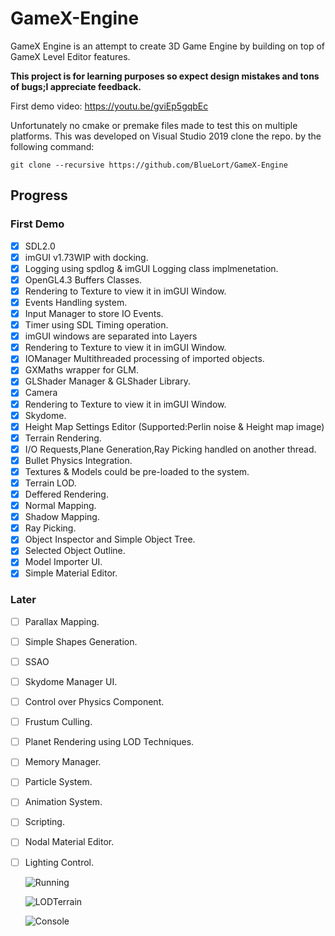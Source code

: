 # GameX-Engine


GameX Engine is an attempt to create 3D Game Engine by building on top of GameX Level Editor features.

**This project is for learning purposes so expect design mistakes and tons of bugs;I appreciate feedback.**

First demo video: https://youtu.be/gviEp5gqbEc

Unfortunately no cmake or premake files made to test this on multiple platforms.
This was developed on Visual Studio 2019
clone the repo. by the following command:

```git clone --recursive https://github.com/BlueLort/GameX-Engine```

## Progress

### First Demo
- [x] SDL2.0  
- [x] imGUI v1.73WIP with docking.
- [x] Logging using spdlog & imGUI Logging class implmenetation.
- [x] OpenGL4.3 Buffers Classes.
- [x] Rendering to Texture to view it in imGUI Window.
- [x] Events Handling system.
- [x] Input Manager to store IO Events. 
- [x] Timer using SDL Timing operation.
- [x] imGUI windows are separated into Layers
- [x] Rendering to Texture to view it in imGUI Window.
- [x] IOManager Multithreaded processing of imported objects.
- [x] GXMaths wrapper for GLM.
- [x] GLShader Manager & GLShader Library.
- [x] Camera
- [x] Rendering to Texture to view it in imGUI Window.
- [x] Skydome.
- [x] Height Map Settings Editor (Supported:Perlin noise & Height map image)
- [x] Terrain Rendering.
- [x] I/O Requests,Plane Generation,Ray Picking handled on another thread.
- [x] Bullet Physics Integration.
- [x] Textures & Models could be pre-loaded to the system.
- [x] Terrain LOD.
- [x] Deffered Rendering.
- [x] Normal Mapping.
- [x] Shadow Mapping.
- [x] Ray Picking.
- [x] Object Inspector and Simple Object Tree.
- [x] Selected Object Outline.
- [x] Model Importer UI.
- [x] Simple Material Editor.
### Later
- [ ] Parallax Mapping.
- [ ] Simple Shapes Generation.
- [ ] SSAO
- [ ] Skydome Manager UI.
- [ ] Control over Physics Component.
- [ ] Frustum Culling.
- [ ] Planet Rendering using LOD Techniques.
- [ ] Memory Manager.
- [ ] Particle System.
- [ ] Animation System.
- [ ] Scripting.
- [ ] Nodal Material Editor.
- [ ] Lighting Control.

  ![Running](https://github.com/BlueLort/GameX-Engine/blob/master/Status/Running.png)
  
  ![LODTerrain](https://github.com/BlueLort/GameX-Engine/blob/master/Status/LODTerrain.PNG)
  
  ![Console](https://github.com/BlueLort/GameX-Engine/blob/master/Status/Console.png)
